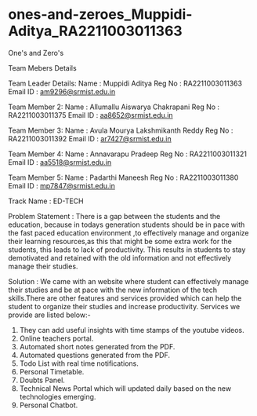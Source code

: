 # ones-and-zeroes_Muppidi-Aditya_RA2211003011363

One's and Zero's

Team Mebers Details

Team Leader Details:
Name : Muppidi Aditya
Reg No : RA2211003011363
Email ID : am9296@srmist.edu.in

Team Member 2:
Name : Allumallu Aiswarya Chakrapani
Reg No : RA2211003011375
Email ID : aa8652@srmist.edu.in

Team Member 3:
Name : Avula Mourya Lakshmikanth Reddy
Reg No : RA2211003011392
Email ID : ar7427@srmist.edu.in

Team Member 4:
Name : Annavarapu Pradeep
Reg No : RA2211003011321
Email ID : aa5518@srmist.edu.in

Team Member 5:
Name : Padarthi Maneesh
Reg No : RA2211003011380
Email ID : mp7847@srmist.edu.in


Track Name : ED-TECH

Problem Statement : 
There is a gap between the students and the education, because in todays generation students should be in pace with the fast paced education environment ,to effectively manage and organize their learning resources,as this that might be some extra work for the students, this leads to lack of productivity. This results in students to stay demotivated and retained with the old information and not effectively manage their studies.

Solution :
We came with an website where student can effectively manage their studies and be at pace with the new information of the tech skills.There are other features and services provided which can help the student to organize their studies and increase productivity. Services we provide are listed below:-
1) They can add useful insights with time stamps of the youtube videos.
2) Online teachers portal.
3) Automated short notes generated from the PDF.
4) Automated questions generated from the PDF.
5) Todo List with real time notifications.
6) Personal Timetable.
7) Doubts Panel.
8) Technical News Portal which will updated daily based on the new technologies emerging.
9) Personal Chatbot.
